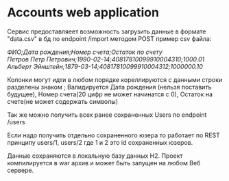 # **Accounts web application**

Сервис предоставляеет возможность загрузить данные в формате "data.csv" в бд по endpoint /import методом POST
пример csv файла: 


   _ФИО;Дата рождения;Номер счета;Остаток по счету<br/>
   Петров Петр Петрович;1990-02-14;40817810099910004310;1000.01<br/>
   Альберт Эйнштейн;1879-03-14;40817810099910004312;1000000.10_
   
   
Колонки могут идти в любом порядке кореллируются с данными строки разделены знаком ;
Валидируется Дата рождения (нельзя поставить будущее), Номер счета(20 цифр не может начинатся с 0), Остаток на счете(не может содержать символы)

Так же можно получить всех ранее сохраненных Users по endpoint /users

Если надо получить отдельно сохраненного юзера то работает по REST принципу users/1, users/2   где 1 и 2 это id сохраненных юзеров.

Данные сохраняются в локальную базу данных H2.
Проект компилируется в war архив и может быть запущен на любом Веб сервере.



